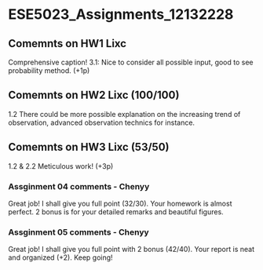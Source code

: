 # ESE5023_Assignments_12132228

## Comemnts on HW1 Lixc
Comprehensive caption!
3.1: Nice to consider all possible input, good to see probability method. (+1p)

## Comemnts on HW2 Lixc (100/100)
1.2 
There could be more possible explanation on the increasing trend of observation, advanced observation technics for instance. 

## Comemnts on HW3 Lixc (53/50)
1.2 & 2.2
Meticulous work! (+3p)

### Assginment 04 comments - Chenyy
Great job! I shall give you full point (32/30).
Your homework is almost perfect. 2 bonus is for your detailed remarks and beautiful figures.

### Assginment 05 comments - Chenyy
Great job! I shall give you full point with 2 bonus (42/40).
Your report is neat and organized (+2). Keep going!
